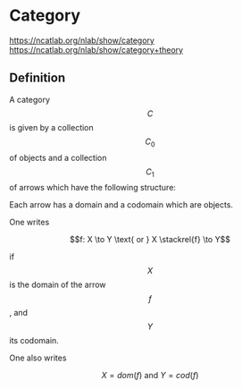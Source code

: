 # Category

https://ncatlab.org/nlab/show/category
https://ncatlab.org/nlab/show/category+theory


## Definition

A category $$C$$ is given by a collection $$C_0$$ of objects and a collection $$C_1$$ of arrows which have the following structure:

Each arrow has a domain and a codomain which are objects. 

One writes

$$f: X \to Y \text{ or } X \stackrel{f} \to Y$$

if $$X$$ is the domain of the arrow $$f$$, and $$Y$$ its codomain.

One also writes 

$$X = dom(f) \text{ and } Y = cod(f)$$
